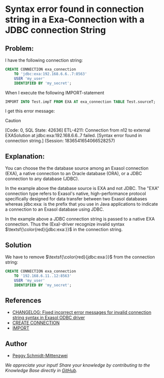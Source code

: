 # Syntax error found in connection string in a Exa-Connection with a JDBC connection String

## Problem:

I have the following connection string:

```sql 
CREATE CONNECTION exa_connection 
    TO 'jdbc:exa:192.168.6.6..7:8563'
    USER 'my_user' 
    IDENTIFIED BY 'my_secret';
```

When I execute the following IMPORT-statement
```SQL
IMPORT INTO Test.impT FROM EXA AT exa_connection TABLE Test.sourceT;
```

I get this error message:

> [!CAUTION]
> [Code: 0, SQL State: 42636]  ETL-4211: Connection from n12 to external EXASolution at jdbc:exa:192.168.6.6..7 failed. [Syntax error found in connection string.] (Session: 1836541654066528257)

## Explanation:

You can choose the the database source among an Exasol connection (EXA), a native connection to an Oracle database (ORA), or a JDBC connection to any database (JDBC). 

In the example above the database source is EXA and not JDBC. The "EXA" connection type refers to Exasol's native, high-performance protocol specifically designed for data transfer between two Exasol databases whereas jdbc:exa: is the prefix that you use in Java applications to indicate a connection to an Exasol database using JDBC.

In the example above a JDBC connection string is passed to a native EXA connection. Thus the (Exa)-driver recognize invalid syntax $\textsf{\color{red}{jdbc:exa:}}$ in the connection string. 


## Solution

We have to remove $\textsf{\color{red}{jdbc:exa:}}$ from the connection string:

```sql 
CREATE CONNECTION exa_connection 
    TO '192.168.6.11..12:8563'
    USER 'my_user' 
    IDENTIFIED BY 'my_secret';
```

## References

* [CHANGELOG: Fixed incorrect error messages for invalid connection string syntax in Exasol ODBC driver](https://exasol.my.site.com/s/article/Changelog-content-15363?language=en_US&name=Changelog-content-15363)
* [CREATE CONNECTION](https://docs.exasol.com/db/latest/sql/create_connection.htm)
* [IMPORT](https://docs.exasol.com/db/latest/sql/import.htm)

## Author

* [Peggy Schmidt-Mittenzwei](https://github.com/PeggySchmidtMittenzwei)


*We appreciate your input! Share your knowledge by contributing to the Knowledge Base directly in [GitHub](https://github.com/exasol/public-knowledgebase).*
